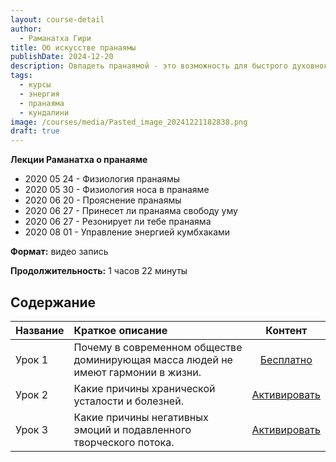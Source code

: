 ```yaml
---
layout: course-detail
author:
  - Раманатха Гири
title: Об искусстве пранаямы
publishDate: 2024-12-20
description: Овладеть пранаямой - это возможность для быстрого духовного роста.
tags:
  - курсы
  - энергия
  - пранаяма
  - кундалини
image: /courses/media/Pasted_image_20241221182838.png
draft: true
---
```


**Лекции Раманатха о пранаяме**

- 2020 05 24 - Физиология пранаямы
- 2020 05 30 - Физиология носа в пранаяме
- 2020 06 20 - Прояснение пранаямы
- 2020 06 27 - Принесет ли пранаяма свободу уму
- 2020 06 27 - Резонирует ли тебе пранаяма
- 2020 08 01 - Управление энергией кумбхаками


**Формат:** видео запись

**Продолжительность:** 1 часов 22 минуты


## Содержание

| Название | Краткое описание                                                                  |                                  Контент                                  |
| :------- | :-------------------------------------------------------------------------------- | :-----------------------------------------------------------------------: |
| Урок 1   | Почему в современном обществе доминирующая масса людей не имеют гармонии в жизни. |          [Бесплатно](https://www.youtube.com/embed/Ydp2LzHU-CM)           |
| Урок 2   | Какие причины хранической усталости и болезней.                                   | [Активировать](https://prosvetlenie.pro/wpm/garmonichnaya-lichnost/gl-2/) |
| Урок 3   | Какие причины негативных эмоций и подавленного творческого потока.                | [Активировать](https://prosvetlenie.pro/wpm/garmonichnaya-lichnost/gl-3/) |

